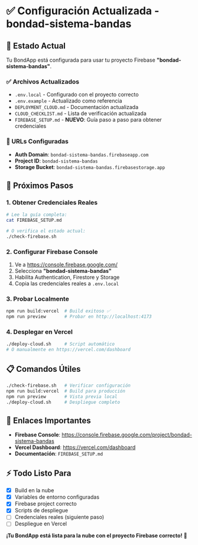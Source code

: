 # ✅ Configuración Actualizada - bondad-sistema-bandas

## 🎯 Estado Actual
Tu BondApp está configurada para usar tu proyecto Firebase **"bondad-sistema-bandas"**.

### ✅ Archivos Actualizados
- `.env.local` - Configurado con el proyecto correcto
- `.env.example` - Actualizado como referencia
- `DEPLOYMENT_CLOUD.md` - Documentación actualizada
- `CLOUD_CHECKLIST.md` - Lista de verificación actualizada
- `FIREBASE_SETUP.md` - **NUEVO**: Guía paso a paso para obtener credenciales

### 🔧 URLs Configuradas
- **Auth Domain**: `bondad-sistema-bandas.firebaseapp.com`
- **Project ID**: `bondad-sistema-bandas`
- **Storage Bucket**: `bondad-sistema-bandas.firebasestorage.app`

## 🚀 Próximos Pasos

### 1. Obtener Credenciales Reales
```bash
# Lee la guía completa:
cat FIREBASE_SETUP.md

# O verifica el estado actual:
./check-firebase.sh
```

### 2. Configurar Firebase Console
1. Ve a https://console.firebase.google.com/
2. Selecciona **"bondad-sistema-bandas"**
3. Habilita Authentication, Firestore y Storage
4. Copia las credenciales reales a `.env.local`

### 3. Probar Localmente
```bash
npm run build:vercel  # Build exitoso ✅
npm run preview       # Probar en http://localhost:4173
```

### 4. Desplegar en Vercel
```bash
./deploy-cloud.sh     # Script automático
# O manualmente en https://vercel.com/dashboard
```

## 📋 Comandos Útiles
```bash
./check-firebase.sh   # Verificar configuración
npm run build:vercel  # Build para producción
npm run preview       # Vista previa local
./deploy-cloud.sh     # Despliegue completo
```

## 🔗 Enlaces Importantes
- **Firebase Console**: https://console.firebase.google.com/project/bondad-sistema-bandas
- **Vercel Dashboard**: https://vercel.com/dashboard
- **Documentación**: `FIREBASE_SETUP.md`

## ⚡ Todo Listo Para
- [x] Build en la nube
- [x] Variables de entorno configuradas
- [x] Firebase project correcto
- [x] Scripts de despliegue
- [ ] Credenciales reales (siguiente paso)
- [ ] Despliegue en Vercel

**¡Tu BondApp está lista para la nube con el proyecto Firebase correcto!** 🎉
